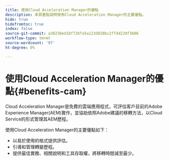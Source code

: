 ```yaml
---
title: 使用Cloud Acceleration Manager的優點
description: 本頁重點說明使用Cloud Acceleration Manager的主要優點。
hide: true
hidefromtoc: true
index: false
source-git-commit: a38238ed1bf726fa5a123d820bc2ff4d220f3606
workflow-type: tm+mt
source-wordcount: '97'
ht-degree: 0%

---
```



# 使用Cloud Acceleration Manager的優點{#benefits-cam}

Cloud Acceleration Manager是免費的雲端應用程式，可評估客戶目前的Adobe Experience Manager(AEM)實作，並協助依照Adobe建議的移轉方法，以Cloud Service的形式管理其AEM歷程。

使用Cloud Acceleration Manager的主要優點如下：

* 以易於使用的格式提供評估。
* 引導和管理轉變歷程。
* 提供最佳實務、相關說明和工具存取權，將移轉時間減至最少。